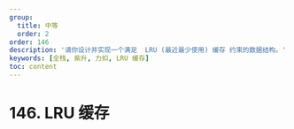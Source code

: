 ```yaml
---
group:
  title: 中等
  order: 2
order: 146
description: '请你设计并实现一个满足  LRU (最近最少使用) 缓存 约束的数据结构。'
keywords: [全栈, 紫升, 力扣, LRU 缓存]
toc: content
---
```


# 146. LRU 缓存
